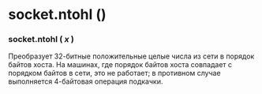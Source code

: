 # socket.ntohl \(\)

### socket.ntohl \( _x_ \)

Преобразует 32-битные положительные целые числа из сети в порядок байтов хоста. На машинах, где порядок байтов хоста совпадает с порядком байтов в сети, это не работает; в противном случае выполняется 4-байтовая операция подкачки.

